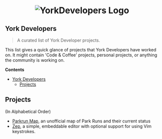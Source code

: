 <h1 align="center"> <img src="https://www.yorkdevelopers.org/img/york-dot-developers-small.png" alt="YorkDevelopers Logo"> </h1>

## York Developers 

> A curated list of York Developer projects.

This list gives a quick glance of projects that York Developers have worked on.  It might contain 'Code & Coffee' projects, personal projects, or anything the community is working on.

**Contents**

- [York Developers](#york-developers)
    * [Projects](#projects)

## Projects

(In Alphabetical Order)

* [Parkrun Map](https://parkrun-map.com/), an unofficial map of Park Runs and their current status
* [Zep](https://github.com/cmaughan/zep), a simple, embeddable editor with optional support for using Vim keystrokes.

